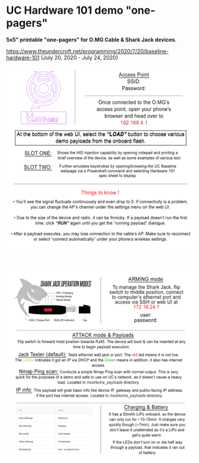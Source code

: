 # UC Hardware 101 demo "one-pagers"
**5x5" printable "one-pagers" for O.MG Cable & Shark Jack devices.**

https://www.theundercroft.net/programming/2020/7/20/baseline-hardware-101 (July 20, 2020 - July 24, 2020)

![](images/omgcable_sheet.png)
#
![](images/sharkjack_sheet.png)
